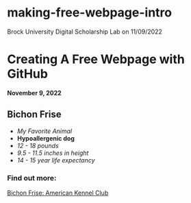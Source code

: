 # making-free-webpage-intro
Brock University Digital Scholarship Lab on 11/09/2022


 Creating A Free Webpage with GitHub
 ====================================
 
**November 9, 2022**

Bichon Frise
-------------
 +  *My Favorite Animal*
 +  **Hypoallergenic dog**
 +  *12 - 18 pounds*
 +  *9.5 - 11.5 inches in height*
 +  *14 - 15 year life expectancy*
 
 ### Find out more:
 [Bichon Frise: American Kennel Club](https://www.akc.org/dog-breeds/bichon-frise/)
